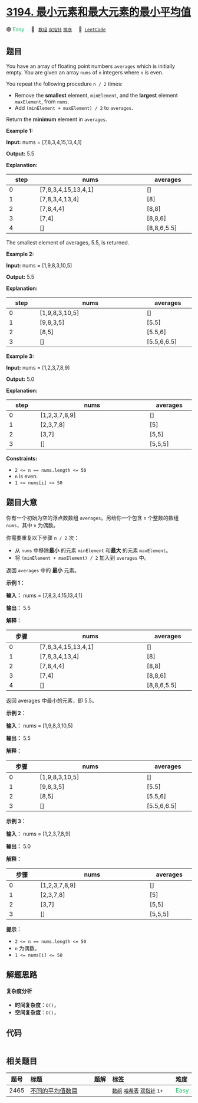 # [3194. 最小元素和最大元素的最小平均值](https://leetcode.com/problems/minimum-average-of-smallest-and-largest-elements)

🟢 <font color=#15bd66>Easy</font>&emsp; 🔖&ensp; [`数组`](/leetcode/outline/tag/array.md) [`双指针`](/leetcode/outline/tag/two-pointers.md) [`排序`](/leetcode/outline/tag/sorting.md)&emsp; 🔗&ensp;[`LeetCode`](https://leetcode.com/problems/minimum-average-of-smallest-and-largest-elements)

## 题目

You have an array of floating point numbers `averages` which is initially
empty. You are given an array `nums` of `n` integers where `n` is even.

You repeat the following procedure `n / 2` times:

  * Remove the **smallest** element, `minElement`, and the **largest** element `maxElement`, from `nums`.
  * Add `(minElement + maxElement) / 2` to `averages`.

Return the **minimum** element in `averages`.



**Example 1:**

**Input:** nums = [7,8,3,4,15,13,4,1]

**Output:** 5.5

**Explanation:**

step | nums | averages  
---|---|---  
0 | [7,8,3,4,15,13,4,1] | []  
1 | [7,8,3,4,13,4] | [8]  
2 | [7,8,4,4] | [8,8]  
3 | [7,4] | [8,8,6]  
4 | [] | [8,8,6,5.5]  
The smallest element of averages, 5.5, is returned.

**Example 2:**

**Input:** nums = [1,9,8,3,10,5]

**Output:** 5.5

**Explanation:**

step | nums | averages  
---|---|---  
0 | [1,9,8,3,10,5] | []  
1 | [9,8,3,5] | [5.5]  
2 | [8,5] | [5.5,6]  
3 | [] | [5.5,6,6.5]  
  
**Example 3:**

**Input:** nums = [1,2,3,7,8,9]

**Output:** 5.0

**Explanation:**

step | nums | averages  
---|---|---  
0 | [1,2,3,7,8,9] | []  
1 | [2,3,7,8] | [5]  
2 | [3,7] | [5,5]  
3 | [] | [5,5,5]  
  


**Constraints:**

  * `2 <= n == nums.length <= 50`
  * `n` is even.
  * `1 <= nums[i] <= 50`


## 题目大意

你有一个初始为空的浮点数数组 `averages`。另给你一个包含 `n` 个整数的数组 `nums`，其中 `n` 为偶数。

你需要重复以下步骤 `n / 2` 次：

  * 从 `nums` 中移除**最小** 的元素 `minElement` 和**最大** 的元素 `maxElement`。
  * 将 `(minElement + maxElement) / 2` 加入到 `averages` 中。

返回 `averages` 中的 **最小** 元素。



**示例 1：**

**输入：** nums = [7,8,3,4,15,13,4,1]

**输出：** 5.5

**解释：**

步骤 | nums | averages  
---|---|---  
0 | [7,8,3,4,15,13,4,1] | []  
1 | [7,8,3,4,13,4] | [8]  
2 | [7,8,4,4] | [8,8]  
3 | [7,4] | [8,8,6]  
4 | [] | [8,8,6,5.5]  
返回 averages 中最小的元素，即 5.5。

**示例 2：**

**输入：** nums = [1,9,8,3,10,5]

**输出：** 5.5

**解释：**

步骤 | nums | averages  
---|---|---  
0 | [1,9,8,3,10,5] | []  
1 | [9,8,3,5] | [5.5]  
2 | [8,5] | [5.5,6]  
3 | [] | [5.5,6,6.5]  
  
**示例 3：**

**输入：** nums = [1,2,3,7,8,9]

**输出：** 5.0

**解释：**

步骤 | nums | averages  
---|---|---  
0 | [1,2,3,7,8,9] | []  
1 | [2,3,7,8] | [5]  
2 | [3,7] | [5,5]  
3 | [] | [5,5,5]  
  


**提示：**

  * `2 <= n == nums.length <= 50`
  * `n` 为偶数。
  * `1 <= nums[i] <= 50`


## 解题思路

#### 复杂度分析

- **时间复杂度**：`O()`，
- **空间复杂度**：`O()`，

## 代码

```javascript

```

## 相关题目

<!-- prettier-ignore -->
| 题号 | 标题 | 题解 | 标签 | 难度 |
| :------: | :------ | :------: | :------ | :------ |
| 2465 | [不同的平均值数目](https://leetcode.com/problems/number-of-distinct-averages) |  |  [`数组`](/leetcode/outline/tag/array.md) [`哈希表`](/leetcode/outline/tag/hash-table.md) [`双指针`](/leetcode/outline/tag/two-pointers.md) `1+` | <font color=#15bd66>Easy</font> |

<style>
.blue {
    background-color: #096dd9;
    padding: 0.25rem 0.5rem;
    margin: 0;
    font-size: 0.85em;
    border-radius: 3px;
    color: white;
    font-weight: 500;
}
table th:first-of-type { width: 10%; }
table th:nth-of-type(2) { width: 35%; }
table th:nth-of-type(3) { width: 10%; }
table th:nth-of-type(4) { width: 35%; }
table th:nth-of-type(5) { width: 10%; }
</style>
